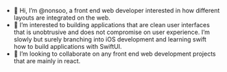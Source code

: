 - 👋 Hi, I’m @nonsoo, a front end web developer interested in how different layouts are integrated on the web. 
- 👀 I’m interested to building applications that are clean user interfaces that is unobtrusive and does not compromise on user experience. I’m slowly but surely branching into iOS development and learning swift how to build applications with SwiftUI.
- 💞️ I’m looking to collaborate on any front end web development projects that are mainly in react.

<!---
nonsoo/nonsoo is a ✨ special ✨ repository because its `README.md` (this file) appears on your GitHub profile.
You can click the Preview link to take a look at your changes.
--->
